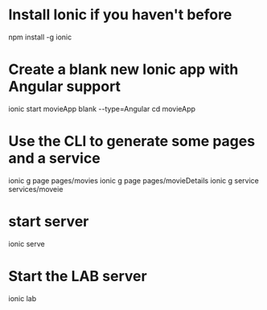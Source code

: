 # Install Ionic if you haven't before
npm install -g ionic

# Create a blank new Ionic app with Angular support
ionic start movieApp blank --type=Angular
cd movieApp

# Use the CLI to generate some pages and a service
ionic g page pages/movies
ionic g page pages/movieDetails
ionic g service services/moveie

# start server
ionic serve

# Start the LAB server
ionic lab
